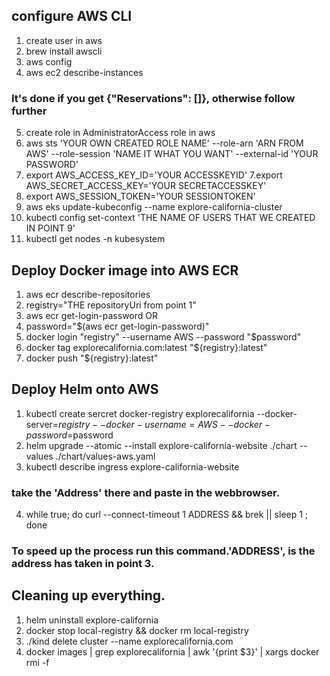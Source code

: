 ## configure AWS CLI
1. create user in aws
2. brew install awscli
3. aws config
4. aws ec2 describe-instances 
### It's done if you get {"Reservations": []}, otherwise follow further
5. create role in AdministratorAccess role in aws
6. aws sts 'YOUR OWN CREATED ROLE NAME' --role-arn 'ARN FROM AWS' --role-session 'NAME IT WHAT YOU WANT' --external-id 'YOUR PASSWORD'
7. export AWS_ACCESS_KEY_ID='YOUR ACCESSKEYID'
7.export AWS_SECRET_ACCESS_KEY='YOUR SECRETACCESSKEY'
8. export AWS_SESSION_TOKEN='YOUR SESSIONTOKEN'
9. aws eks update-kubeconfig --name explore-california-cluster
10. kubectl config set-context 'THE NAME OF USERS THAT WE CREATED IN POINT 9'
11. kubectl get nodes -n kubesystem

## Deploy Docker image into AWS ECR
1. aws ecr describe-repositories
2. registry="THE repositoryUri from point 1"
3. aws ecr get-login-password OR
4. password="$(aws ecr get-login-password)"
5. docker login "registry" --username AWS --password "$password"
6. docker tag explorecalifornia.com:latest "${registry}:latest"
7. docker push "${registry}:latest"

## Deploy Helm onto AWS
1. kubectl create sercret docker-registry explorecalifornia --docker-server=$registry --docker-username=AWS --docker-password=$password
2. helm upgrade --atomic --install explore-california-website ./chart --values ./chart/values-aws.yaml
3. kubectl describe ingress explore-california-website
### take the 'Address' there and paste in the webbrowser.
4. while true; do curl --connect-timeout 1 ADDRESS && brek || sleep 1
; done
### To speed up the process run this command.'ADDRESS', is the address has taken in point 3.

## Cleaning up everything.
1. helm uninstall explore-california
2. docker stop local-registry && docker rm local-registry
3. ./kind delete cluster --name explorecalifornia.com
4. docker images | grep explorecalifornia | awk '{print $3}' | xargs docker rmi -f


